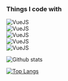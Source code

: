 <h3>Things I code with</h3>
<p>
  <img alt="VueJS" src="https://img.shields.io/badge/Vue.js-35495E?style=for-the-badge&logo=vuedotjs&logoColor=000&labelColor=fff" /><br>
  <img alt="VueJS" src="https://img.shields.io/badge/PHP-35495E?style=for-the-badge&logo=php&logoColor=000&labelColor=fff" /> <br>
  <img alt="VueJS" src="https://img.shields.io/badge/LARAVEL-35495E?style=for-the-badge&logo=laravel&logoColor=000&labelColor=fff" /> <br> 
  <img alt="VueJS" src="https://img.shields.io/badge/LIVEWIRE-35495E?style=for-the-badge&logo=livewire&logoColor=000&labelColor=fff" />   <br>
  <img alt="VueJS" src="https://img.shields.io/badge/MYSQL-35495E?style=for-the-badge&logo=mysql&logoColor=000&labelColor=fff" />   <br>
  
</p>

![Github stats](https://github-readme-stats.vercel.app/api?username=prashanna1992&theme=highcontrast&show_icons=true&count_private=true)

[![Top Langs](https://github-readme-stats.vercel.app/api/top-langs/?username=prashanna1992)](https://github.com/anuraghazra/github-readme-stats)

